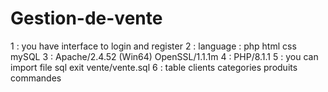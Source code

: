 # Gestion-de-vente
1 : you have interface to login and register
2 : language : php html css mySQL
3 : Apache/2.4.52 (Win64) OpenSSL/1.1.1m 
4 : PHP/8.1.1 
5 : you can import file sql exit vente/vente.sql
6 : table clients categories produits commandes
